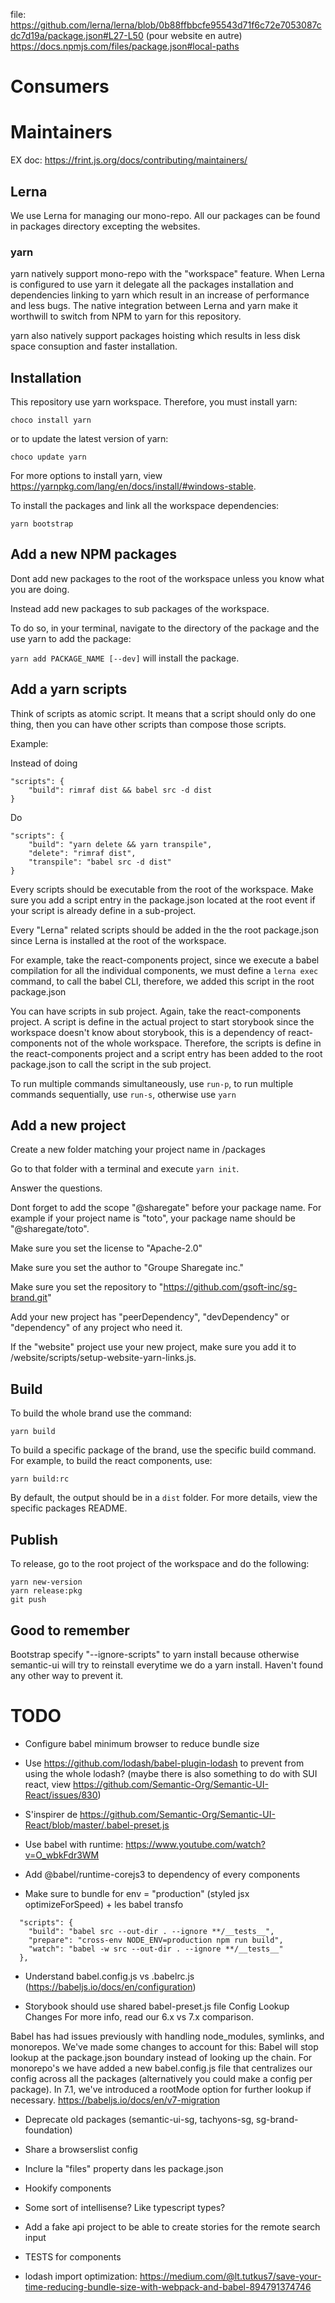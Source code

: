 file:
https://github.com/lerna/lerna/blob/0b88ffbbcfe95543d71f6c72e7053087cdc7d19a/package.json#L27-L50
(pour website en autre)
https://docs.npmjs.com/files/package.json#local-paths


# Consumers

# Maintainers

EX doc: https://frint.js.org/docs/contributing/maintainers/

## Lerna

We use Lerna for managing our mono-repo. All our packages can be found in packages directory excepting the websites.

### yarn

yarn natively support mono-repo with the "workspace" feature. When Lerna is configured to use yarn it delegate all the packages installation and dependencies linking to yarn which result in an increase of performance and less bugs. The native integration between Lerna and yarn make it worthwill to switch from NPM to yarn for this repository.

yarn also natively support packages hoisting which results in less disk space consuption and faster installation.

## Installation

This repository use yarn workspace. Therefore, you must install yarn:

```
choco install yarn
``` 

or to update the latest version of yarn:

```
choco update yarn
```

For more options to install yarn, view https://yarnpkg.com/lang/en/docs/install/#windows-stable.

To install the packages and link all the workspace dependencies:

```
yarn bootstrap
```

## Add a new NPM packages

Dont add new packages to the root of the workspace unless you know what you are doing.

Instead add new packages to sub packages of the workspace.

To do so, in your terminal, navigate to the directory of the package and the use yarn to add the package:

`yarn add PACKAGE_NAME [--dev]` will install the package.

## Add a yarn scripts

Think of scripts as atomic script. It means that a script should only do one thing, then you can have other scripts than compose those scripts.

Example:

Instead of doing

```
"scripts": {
    "build": rimraf dist && babel src -d dist 
}
```

Do

```
"scripts": {
    "build": "yarn delete && yarn transpile",
    "delete": "rimraf dist",
    "transpile": "babel src -d dist"
}
```

Every scripts should be executable from the root of the workspace. Make sure you add a script entry in the package.json located at the root event if your script is already define in a sub-project.

Every "Lerna" related scripts should be added in the the root package.json since Lerna is installed at the root of the workspace.

For example, take the react-components project, since we execute a babel compilation for all the individual components, we must define a `lerna exec` command, to call the babel CLI, therefore, we added this script in the root package.json

You can have scripts in sub project. Again, take the react-components project. A script is define in the actual project to start storybook since the workspace doesn't know about storybook, this is a dependency of react-components not of the whole workspace. Therefore, the scripts is define in the react-components project and a script entry has been added to the root package.json to call the script in the sub project.

To run multiple commands simultaneously, use `run-p`, to run multiple commands sequentially, use `run-s`, otherwise use `yarn`

## Add a new project

Create a new folder matching your project name in /packages

Go to that folder with a terminal and execute `yarn init`.

Answer the questions.

Dont forget to add the scope "@sharegate" before your package name. For example if your project name is "toto", your package name should be "@sharegate/toto".

Make sure you set the license to "Apache-2.0"

Make sure you set the author to "Groupe Sharegate inc."

Make sure you set the repository to "https://github.com/gsoft-inc/sg-brand.git"

Add your new project has "peerDependency", "devDependency" or "dependency" of any project who need it.

If the "website" project use your new project, make sure you add it to /website/scripts/setup-website-yarn-links.js.

## Build

To build the whole brand use the command:

```
yarn build
```

To build a specific package of the brand, use the specific build command. For example, to build the react components, use:

```
yarn build:rc
```

By default, the output should be in a `dist` folder. For more details, view the specific packages README.

## Publish

To release, go to the root project of the workspace and do the following:

```
yarn new-version
yarn release:pkg
git push
```

## Good to remember

Bootstrap specify "--ignore-scripts" to yarn install because otherwise semantic-ui will try to reinstall everytime we do a yarn install. Haven't found any other way to prevent it.

# TODO

- Configure babel minimum browser to reduce bundle size

- Use https://github.com/lodash/babel-plugin-lodash to prevent from using the whole lodash? (maybe there is also something to do with SUI react, view https://github.com/Semantic-Org/Semantic-UI-React/issues/830)

- S'inspirer de https://github.com/Semantic-Org/Semantic-UI-React/blob/master/.babel-preset.js

- Use babel with runtime: https://www.youtube.com/watch?v=O_wbkFdr3WM
- Add @babel/runtime-corejs3 to dependency of every components

- Make sure to bundle for env = "production" (styled jsx optimizeForSpeed) + les babel transfo
```
  "scripts": {
    "build": "babel src --out-dir . --ignore **/__tests__",
    "prepare": "cross-env NODE_ENV=production npm run build",
    "watch": "babel -w src --out-dir . --ignore **/__tests__"
  },
```

- Understand babel.config.js vs .babelrc.js (https://babeljs.io/docs/en/configuration)

- Storybook should use shared babel-preset.js file
Config Lookup Changes
For more info, read our 6.x vs 7.x comparison.

Babel has had issues previously with handling node_modules, symlinks, and monorepos. We've made some changes to account for this: Babel will stop lookup at the package.json boundary instead of looking up the chain. For monorepo's we have added a new babel.config.js file that centralizes our config across all the packages (alternatively you could make a config per package). In 7.1, we've introduced a rootMode option for further lookup if necessary.
https://babeljs.io/docs/en/v7-migration

- Deprecate old packages (semantic-ui-sg, tachyons-sg, sg-brand-foundation)

- Share a browserslist config

- Inclure la "files" property dans les package.json

- Hookify components

- Some sort of intellisense? Like typescript types?

- Add a fake api project to be able to create stories for the remote search input

- TESTS for components

- lodash import optimization:
https://medium.com/@lt.tutkus7/save-your-time-reducing-bundle-size-with-webpack-and-babel-894791374746

